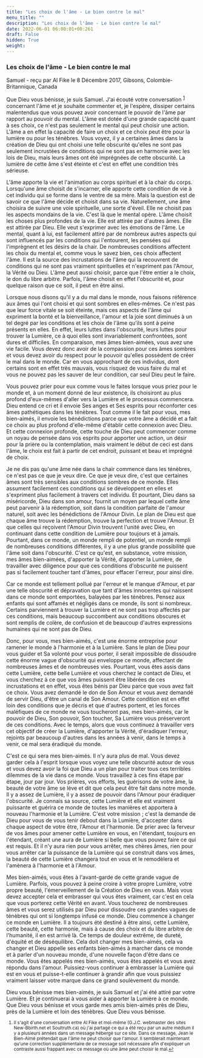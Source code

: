 ```yaml
---
title: "Les choix de l'âme - Le bien contre le mal"
menu_title: ""
description: "Les choix de l'âme - Le bien contre le mal"
date: 2022-06-01 06:00:01+00:261
draft: False
hidden: True
weight:
---
```

### Les choix de l'âme - Le bien contre le mal

Samuel - reçu par Al Fike le 8 Décembre 2017, Gibsons, Colombie-Britannique, Canada

Que Dieu vous bénisse, je suis Samuel. J'ai écouté votre conversation <sup id="a1">[1](#f1)</sup> concernant l'âme et je souhaite commenter et, je l'espère, dissiper certains malentendus que vous pouvez avoir concernant le pouvoir de l'âme par rapport au pouvoir du mental. L'âme est dotée d'une grande capacité quant à ses choix, ce n'est pas seulement le mental qui peut choisir une action. L'âme a en effet la capacité de faire un choix et ce choix peut être pour la lumière ou pour les ténèbres. Vous voyez, il y a certaines âmes dans la création de Dieu qui ont choisi une telle obscurité qu'elles ne sont pas seulement incrustées de conditions qui ne sont pas en harmonie avec les lois de Dieu, mais leurs âmes ont été imprégnées de cette obscurité. La lumière de cette âme s'est éteinte et c'est en effet une condition très sérieuse.

L'âme apporte la vie et l'animation au corps spirituel et à la chair du corps. Lorsqu'une âme choisit de s'incarner, elle apporte cette condition de vie à cet individu qui se forme dans le ventre de sa mère. Mais la question est de savoir ce que l'âme décide et choisit dans sa vie. Naturellement, une âme choisira de suivre une voie spirituelle, une sorte d'éveil. Elle ne choisit pas les aspects mondains de la vie. C'est là que le mental opère. L'âme choisit les choses plus profondes de la vie. Elle est attirée par d'autres âmes. Elle est attirée par Dieu. Elle veut s'exprimer avec les émotions de l'âme. Le mental, quant à lui, est facilement attiré par de nombreux autres aspects qui sont influencés par les conditions qui l'entourent, les pensées qui l'imprègnent et les désirs de la chair. De nombreuses conditions affectent les choix du mental et, comme vous le savez bien, ces choix affectent l'âme. Il est la source des incrustations de l'âme qui la recouvrent de conditions qui ne sont pas vraiment spirituelles et n'expriment pas l'Amour, la Vérité ou Dieu. L'âme peut aussi choisir, parce que l'être entier a le choix, le don du libre arbitre. Parfois, l'âme choisit en effet l'obscurité et, pour quelque raison que ce soit, il peut en être ainsi.

Lorsque nous disons qu'il y a du mal dans le monde, nous faisons référence aux âmes qui l'ont choisi et qui sont sombres en elles-mêmes. Ce n'est pas que leur force vitale se soit éteinte, mais ces aspects de l'âme qui expriment la bonté et la bienveillance, l'amour et la joie sont diminués à un tel degré par les conditions et les choix de l'âme qu'ils sont à peine présents en elles. En effet, leurs luttes dans l'obscurité, leurs luttes pour trouver la Lumière, ce à quoi elles sont invariablement confrontées, sont dures et difficiles. En comparaison, mes âmes bien-aimées, vous avez une vie facile. Vous devez donc avoir de la compassion pour ces âmes sombres et vous devez avoir du respect pour le pouvoir qu'elles possèdent de créer le mal dans le monde. Car en vous approchant de ces individus, dont certains sont en effet très mauvais, vous risquez de vous faire du mal et vous ne pouvez pas les sauver de leur condition, car seul Dieu peut le faire.

Vous pouvez prier pour eux comme vous le faites lorsque vous priez pour le monde et, à un moment donné de leur existence, ils choisiront au plus profond d'eux-mêmes d'aller vers la Lumière et le processus commencera. Dieu entend ce cri et il envoie Ses anges et Ses esprits pour réconforter ces âmes pathétiques dans les ténèbres. Tout comme il le fait pour vous, mes bien-aimés, il envoie les bénédictions parce que votre âme a décidé et a fait ce choix au plus profond d'elle-même d'établir cette connexion avec Dieu. Et cette connexion profonde, cette touche de Dieu peut commencer comme un noyau de pensée dans vos esprits pour apporter une action, un désir pour la prière ou la contemplation, mais vraiment le début de ceci est dans l'âme, le choix est fait à partir de cet endroit, puissant et beau et imprégné de choix.

Je ne dis pas qu'une âme née dans la chair commence dans les ténèbres, ce n'est pas ce que je veux dire. Ce que je veux dire, c'est que certaines âmes sont très sensibles aux conditions sombres de ce monde. Elles assument facilement ces conditions qui se développent en elles et s'expriment plus facilement à travers cet individu. Et pourtant, Dieu dans sa miséricorde, Dieu dans son amour, fournit un moyen par lequel cette âme peut parvenir à la rédemption, soit dans la condition parfaite de l'amour naturel, soit avec les bénédictions de l'Amour Divin. Le plan de Dieu est que chaque âme trouve la rédemption, trouve la perfection et trouve l'Amour. Et que celles qui reçoivent l'Amour Divin trouvent l'unité avec Dieu, en continuant dans cette condition de Lumière pour toujours et à jamais. Pourtant, dans ce monde, un monde rempli de potentiel, un monde rempli de nombreuses conditions différentes, il y a une plus grande possibilité que l'âme soit dans l'obscurité. C'est ce qu'est, en substance, votre mission, mes âmes bien-aimées, d'apporter la Vérité, d'apporter la Lumière, de travailler avec diligence pour que ces conditions d'obscurité ne puissent pas si facilement toucher tant d'âmes, pour effacer l'erreur, pour ainsi dire.

Car ce monde est tellement pollué par l'erreur et le manque d'Amour, et par une telle obscurité et dépravation que tant d'âmes innocentes qui naissent dans ce monde sont emportées, balayées par les ténèbres. Pensez aux enfants qui sont affamés et négligés dans ce monde, ils sont si nombreux. Certains parviennent à trouver la Lumière et ne sont pas trop affectés par ces conditions, mais beaucoup succombent aux conditions obscures et sont remplis de colère, de confusion et de beaucoup d'autres expressions humaines qui ne sont pas de Dieu.

Donc, pour vous, mes bien-aimés, c'est une énorme entreprise pour ramener le monde à l'harmonie et à la Lumière. Sans le plan de Dieu pour vous guider et Sa volonté pour vous porter, il serait impossible de dissoudre cette énorme vague d'obscurité qui enveloppe ce monde, affectant de nombreuses âmes et de nombreuses vies. Pourtant, vous êtes assis dans cette Lumière, cette belle Lumière et vous cherchez le contact de Dieu, et vous cherchez à ce que vos âmes puissent être libérées de ces incrustations et en effet, vous êtes bénis par Dieu parce que vous avez fait ce choix. Vous avez demandé le don de Son Amour et vous avez demandé de servir Dieu, d'être un canal de Son Amour. Cette condition est en effet loin des conditions que je décris et que d'autres portent, et les forces maléfiques de ce monde ne vous toucheront pas, mes bien-aimés, car le pouvoir de Dieu, Son pouvoir, Son toucher, Sa Lumière vous préserveront de ces conditions. Avec le temps, alors que vous continuez à travailler vers cet objectif de créer la Lumière, d'apporter la Vérité, d'éradiquer l'erreur, rejoints par beaucoup d'autres dans les années à venir, dans le temps à venir, ce mal sera éradiqué du monde.

C'est ce qui sera mes bien-aimés. Il n'y aura plus de mal. Vous devez garder cela à l'esprit lorsque vous voyez une telle obscurité autour de vous et vous devez avoir la foi que Dieu a un plan pour traiter tous ces terribles dilemmes de la vie dans ce monde. Vous travaillez à ces fins étape par étape, jour par jour. Vos prières, vos efforts, les guérisons de votre âme, la beauté de votre âme se lève et dit que cela peut être fait dans notre monde. Il y a assez de Lumière, il y a assez de pouvoir dans l'Amour pour éradiquer l'obscurité. Je connais sa source, cette Lumière et elle est vraiment puissante et guérira ce monde de toutes les manières et apportera à nouveau l'harmonie et la Lumière. C'est votre mission ; c'est la demande de Dieu pour vous de vous tenir debout dans la Lumière, d'accepter dans chaque aspect de votre être, l'Amour et l'harmonie. De prier avec la ferveur de vos âmes pour amener cette Lumière en vous, en l'étendant, toujours en l'étendant, créant une aura de Lumière si belle que vous pouvez faire ce qui est requis. Et il n'y aura rien pour vous arrêter, mes chères âmes, rien pour vous arrêter car la puissance de la Lumière qui se construit dans vos âmes, la beauté de cette Lumière changera tout en vous et le remodèlera et l'amènera à l'harmonie et à l'Amour.

Mes bien-aimés, vous êtes à l'avant-garde de cette grande vague de Lumière. Parfois, vous pouvez à peine croire à votre propre Lumière, votre propre beauté, l'émerveillement de la Création de Dieu en vous. Mais vous devez accepter cela et embrasser qui vous êtes vraiment, car c'est en cela que vous porterez cette Vérité en avant. Vous toucherez de nombreuses âmes et vous serez utilisés par Dieu pour dissoudre ces grandes vagues de ténèbres qui ont si longtemps infusé ce monde. Dieu commence à changer ce monde en Lumière. Il a toujours été destiné à être ainsi, cette Lumière, cette beauté, cette harmonie, mais à cause des choix et du libre arbitre de l'humanité, il en est arrivé là. Ce temps de douleur extrême, de dureté, d'équité et de déséquilibre. Cela doit changer mes bien-aimés, cela va changer et Dieu appelle ses enfants bien-aimés à marcher dans ce monde et à parler d'un nouveau monde, d'une nouvelle façon d'être dans ce monde. Vous êtes appelés mes bien-aimés, vous êtes appelés et vous avez répondu dans l'amour. Puissiez-vous continuer à embrasser la Lumière qui est en vous et puisse-t-elle continuer à grandir afin que vous puissiez vraiment laisser votre marque dans ce grand soulèvement du monde.

Dieu vous bénisse mes bien-aimés, je suis Samuel et j'ai été attiré par votre Lumière. Et je continuerai à vous aider à apporter la Lumière à ce monde. Que Dieu vous bénisse et vous garde mes amis bien-aimés près de Dieu, près de la Lumière et loin des ténèbres. Que Dieu vous bénisse.
<small>

1. <large id="f1"> Il s'agit d'une conversation entre Al Fike et moi-même (G.J.C. webmaster des sites New-Bbirth.net et Soultruth.ca) où j'ai partagé ce qui a été reçu par un autre médium il y a plusieurs années dans un message hébergé sur ce site. Dans ce message, Jean le Bien-Aimé prétendait que l'âme ne peut choisir que l'amour. Il semblerait maintenant qu'une correction supplémentaire de ce message soit nécessaire afin d'expliquer un contraste aussi frappant avec ce message où une âme peut choisir le mal.[↩](#a1)

